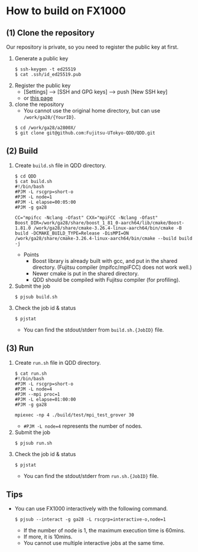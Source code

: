 # How to build on FX1000
## (1) Clone the repository
Our repository is private, so you need to register the public key at first.
1. Generate a public key
   ```
   $ ssh-keygen -t ed25519
   $ cat .ssh/id_ed25519.pub
   ```
1. Register the public key
   * [Settings] --> [SSH and GPG keys] --> push [New SSH key]
   * or [this page](https://github.com/settings/ssh/new)
1. clone the repository
   * You cannot use the original home directory, but can use `/work/ga28/{YourID}`.
   ```
   $ cd /work/ga28/a2800X/
   $ git clone git@github.com:Fujitsu-UTokyo-QDD/QDD.git
   ```

## (2) Build
1. Create `build.sh` file in QDD directory.
   ```
   $ cd QDD
   $ cat build.sh
   #!/bin/bash
   #PJM -L rscgrp=short-o
   #PJM -L node=1
   #PJM -L elapse=00:05:00
   #PJM -g ga28
   
   CC="mpifcc -Nclang -Ofast" CXX="mpiFCC -Nclang -Ofast" Boost_DIR=/work/ga28/share/boost_1_81_0-aarch64/lib/cmake/Boost-1.81.0 /work/ga28/share/cmake-3.26.4-linux-aarch64/bin/cmake -B build -DCMAKE_BUILD_TYPE=Release -DisMPI=ON
   /work/ga28/share/cmake-3.26.4-linux-aarch64/bin/cmake --build build -j
   ```
   * Points
      * Boost library is already built with gcc, and put in the shared directory. (Fujitsu compiler (mpifcc/mpiFCC) does not work well.)
      * Newer cmake is put in the shared directory.
      * QDD should be compiled with Fujitsu compiler (for profiling).
1. Submit the job
   ```
   $ pjsub build.sh
   ```
1. Check the job id & status
   ```
   $ pjstat
   ```
   * You can find the stdout/stderr from `build.sh.{JobID}` file.

## (3) Run
1. Create `run.sh` file in QDD directory.
   ```
   $ cat run.sh
   #!/bin/bash
   #PJM -L rscgrp=short-o
   #PJM -L node=4
   #PJM --mpi proc=1
   #PJM -L elapse=01:00:00
   #PJM -g ga28

   mpiexec -np 4 ./build/test/mpi_test_grover 30
   ```
   * `#PJM -L node=4` represents the number of nodes.
1. Submit the job
   ```
   $ pjsub run.sh
   ```
1. Check the job id & status
   ```
   $ pjstat
   ```
   * You can find the stdout/stderr from `run.sh.{JobID}` file.

## Tips
* You can use FX1000 interactively with the following command.
  ```
  $ pjsub --interact -g ga28 -L rscgrp=interactive-o,node=1
  ```
  * If the number of node is 1, the maximum execution time is 60mins.
  * If more, it is 10mins.
  * You cannot use multiple interactive jobs at the same time.
